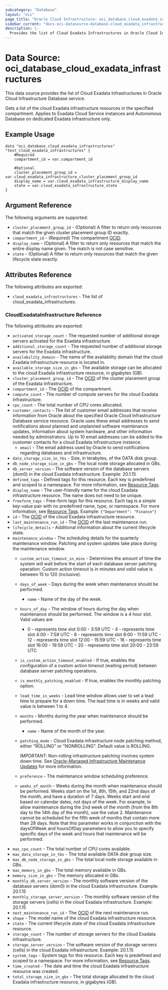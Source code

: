 ```yaml
---
subcategory: "Database"
layout: "oci"
page_title: "Oracle Cloud Infrastructure: oci_database_cloud_exadata_infrastructures"
sidebar_current: "docs-oci-datasource-database-cloud_exadata_infrastructures"
description: |-
  Provides the list of Cloud Exadata Infrastructures in Oracle Cloud Infrastructure Database service
---
```


# Data Source: oci_database_cloud_exadata_infrastructures
This data source provides the list of Cloud Exadata Infrastructures in Oracle Cloud Infrastructure Database service.

Gets a list of the cloud Exadata infrastructure resources in the specified compartment. Applies to Exadata Cloud Service instances and Autonomous Database on dedicated Exadata infrastructure only.


## Example Usage

```hcl
data "oci_database_cloud_exadata_infrastructures" "test_cloud_exadata_infrastructures" {
	#Required
	compartment_id = var.compartment_id

	#Optional
    cluster_placement_group_id = var.cloud_exadata_infrastructure_cluster_placement_group_id
	display_name = var.cloud_exadata_infrastructure_display_name
	state = var.cloud_exadata_infrastructure_state
}
```

## Argument Reference

The following arguments are supported:

* `cluster_placement_group_id` - (Optional) A filter to return only resources that match the given cluster placement group ID exactly.
* `compartment_id` - (Required) The compartment [OCID](https://docs.cloud.oracle.com/iaas/Content/General/Concepts/identifiers.htm).
* `display_name` - (Optional) A filter to return only resources that match the entire display name given. The match is not case sensitive.
* `state` - (Optional) A filter to return only resources that match the given lifecycle state exactly.


## Attributes Reference

The following attributes are exported:

* `cloud_exadata_infrastructures` - The list of cloud_exadata_infrastructures.

### CloudExadataInfrastructure Reference

The following attributes are exported:

* `activated_storage_count` - The requested number of additional storage servers activated for the Exadata infrastructure.
* `additional_storage_count` - The requested number of additional storage servers for the Exadata infrastructure.
* `availability_domain` - The name of the availability domain that the cloud Exadata infrastructure resource is located in.
* `available_storage_size_in_gbs` - The available storage can be allocated to the cloud Exadata infrastructure resource, in gigabytes (GB).
* `cluster_placement_group_id` - The [OCID](https://docs.cloud.oracle.com/iaas/Content/General/Concepts/identifiers.htm) of the cluster placement group of the Exadata Infrastructure.
* `compartment_id` - The [OCID](https://docs.cloud.oracle.com/iaas/Content/General/Concepts/identifiers.htm) of the compartment.
* `compute_count` - The number of compute servers for the cloud Exadata infrastructure.
* `cpu_count` - The total number of CPU cores allocated.
* `customer_contacts` - The list of customer email addresses that receive information from Oracle about the specified Oracle Cloud Infrastructure Database service resource. Oracle uses these email addresses to send notifications about planned and unplanned software maintenance updates, information about system hardware, and other information needed by administrators. Up to 10 email addresses can be added to the customer contacts for a cloud Exadata infrastructure instance. 
	* `email` - The email address used by Oracle to send notifications regarding databases and infrastructure.
* `data_storage_size_in_tbs` - Size, in terabytes, of the DATA disk group. 
* `db_node_storage_size_in_gbs` - The local node storage allocated in GBs.
* `db_server_version` - The software version of the database servers (dom0) in the cloud Exadata infrastructure. Example: 20.1.15 
* `defined_tags` - Defined tags for this resource. Each key is predefined and scoped to a namespace. For more information, see [Resource Tags](https://docs.cloud.oracle.com/iaas/Content/General/Concepts/resourcetags.htm). 
* `display_name` - The user-friendly name for the cloud Exadata infrastructure resource. The name does not need to be unique.
* `freeform_tags` - Free-form tags for this resource. Each tag is a simple key-value pair with no predefined name, type, or namespace. For more information, see [Resource Tags](https://docs.cloud.oracle.com/iaas/Content/General/Concepts/resourcetags.htm).  Example: `{"Department": "Finance"}` 
* `id` - The [OCID](https://docs.cloud.oracle.com/iaas/Content/General/Concepts/identifiers.htm) of the cloud Exadata infrastructure resource.
* `last_maintenance_run_id` - The [OCID](https://docs.cloud.oracle.com/iaas/Content/General/Concepts/identifiers.htm) of the last maintenance run.
* `lifecycle_details` - Additional information about the current lifecycle state.
* `maintenance_window` - The scheduling details for the quarterly maintenance window. Patching and system updates take place during the maintenance window. 
	* `custom_action_timeout_in_mins` - Determines the amount of time the system will wait before the start of each database server patching operation. Custom action timeout is in minutes and valid value is between 15 to 120 (inclusive). 
	* `days_of_week` - Days during the week when maintenance should be performed.
		* `name` - Name of the day of the week.
	* `hours_of_day` - The window of hours during the day when maintenance should be performed. The window is a 4 hour slot. Valid values are
		* 0 - represents time slot 0:00 - 3:59 UTC - 4 - represents time slot 4:00 - 7:59 UTC - 8 - represents time slot 8:00 - 11:59 UTC - 12 - represents time slot 12:00 - 15:59 UTC - 16 - represents time slot 16:00 - 19:59 UTC - 20 - represents time slot 20:00 - 23:59 UTC
	* `is_custom_action_timeout_enabled` - If true, enables the configuration of a custom action timeout (waiting period) between database server patching operations.
	* `is_monthly_patching_enabled` - If true, enables the monthly patching option.
	* `lead_time_in_weeks` - Lead time window allows user to set a lead time to prepare for a down time. The lead time is in weeks and valid value is between 1 to 4. 
	* `months` - Months during the year when maintenance should be performed.
		* `name` - Name of the month of the year.
	* `patching_mode` - Cloud Exadata infrastructure node patching method, either "ROLLING" or "NONROLLING". Default value is ROLLING.

		*IMPORTANT*: Non-rolling infrastructure patching involves system down time. See [Oracle-Managed Infrastructure Maintenance Updates](https://docs.cloud.oracle.com/iaas/Content/Database/Concepts/examaintenance.htm#Oracle) for more information. 
	* `preference` - The maintenance window scheduling preference.
	* `weeks_of_month` - Weeks during the month when maintenance should be performed. Weeks start on the 1st, 8th, 15th, and 22nd days of the month, and have a duration of 7 days. Weeks start and end based on calendar dates, not days of the week. For example, to allow maintenance during the 2nd week of the month (from the 8th day to the 14th day of the month), use the value 2. Maintenance cannot be scheduled for the fifth week of months that contain more than 28 days. Note that this parameter works in conjunction with the  daysOfWeek and hoursOfDay parameters to allow you to specify specific days of the week and hours that maintenance will be performed. 
* `max_cpu_count` - The total number of CPU cores available.
* `max_data_storage_in_tbs` - The total available DATA disk group size.
* `max_db_node_storage_in_gbs` - The total local node storage available in GBs.
* `max_memory_in_gbs` - The total memory available in GBs.
* `memory_size_in_gbs` - The memory allocated in GBs.
* `monthly_db_server_version` - The monthly software version of the database servers (dom0) in the cloud Exadata infrastructure. Example: 20.1.15 
* `monthly_storage_server_version` - The monthly software version of the storage servers (cells) in the cloud Exadata infrastructure. Example: 20.1.15 
* `next_maintenance_run_id` - The [OCID](https://docs.cloud.oracle.com/iaas/Content/General/Concepts/identifiers.htm) of the next maintenance run.
* `shape` - The model name of the cloud Exadata infrastructure resource. 
* `state` - The current lifecycle state of the cloud Exadata infrastructure resource.
* `storage_count` - The number of storage servers for the cloud Exadata infrastructure.
* `storage_server_version` - The software version of the storage servers (cells) in the cloud Exadata infrastructure. Example: 20.1.15 
* `system_tags` - System tags for this resource. Each key is predefined and scoped to a namespace. For more information, see [Resource Tags](https://docs.cloud.oracle.com/iaas/Content/General/Concepts/resourcetags.htm). 
* `time_created` - The date and time the cloud Exadata infrastructure resource was created.
* `total_storage_size_in_gbs` - The total storage allocated to the cloud Exadata infrastructure resource, in gigabytes (GB).

